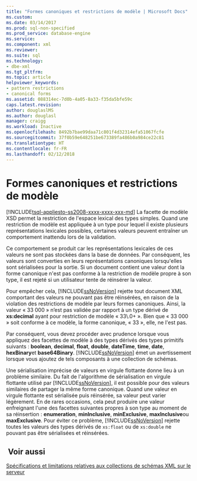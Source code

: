 ```yaml
---
title: "Formes canoniques et restrictions de modèle | Microsoft Docs"
ms.custom: 
ms.date: 03/14/2017
ms.prod: sql-non-specified
ms.prod_service: database-engine
ms.service: 
ms.component: xml
ms.reviewer: 
ms.suite: sql
ms.technology:
- dbe-xml
ms.tgt_pltfrm: 
ms.topic: article
helpviewer_keywords:
- pattern restrictions
- canonical forms
ms.assetid: 088314ec-7d0b-4a05-8a33-f35da5bfe59c
caps.latest.revision: 
author: douglaslMS
ms.author: douglasl
manager: craigg
ms.workload: Inactive
ms.openlocfilehash: 8492b7bae99daa71c801f4d32314efa51067fcfe
ms.sourcegitcommit: 37f0b59e648251be673389fa486b0a984ce22c81
ms.translationtype: HT
ms.contentlocale: fr-FR
ms.lasthandoff: 02/12/2018
---
```

# <a name="canonical-forms-and-pattern-restrictions"></a>Formes canoniques et restrictions de modèle
[!INCLUDE[tsql-appliesto-ss2008-xxxx-xxxx-xxx-md](../../includes/tsql-appliesto-ss2008-xxxx-xxxx-xxx-md.md)]
La facette de modèle XSD permet la restriction de l'espace lexical des types simples. Quand une restriction de modèle est appliquée à un type pour lequel il existe plusieurs représentations lexicales possibles, certaines valeurs peuvent entraîner un comportement inattendu lors de la validation.  
  
 Ce comportement se produit car les représentations lexicales de ces valeurs ne sont pas stockées dans la base de données. Par conséquent, les valeurs sont converties en leurs représentations canoniques lorsqu'elles sont sérialisées pour la sortie. Si un document contient une valeur dont la forme canonique n'est pas conforme à la restriction de modèle propre à son type, il est rejeté si un utilisateur tente de réinsérer la valeur.  
  
 Pour empêcher cela, [!INCLUDE[ssNoVersion](../../includes/ssnoversion-md.md)] rejette tout document XML comportant des valeurs ne pouvant pas être réinsérées, en raison de la violation des restrictions de modèle par leurs formes canoniques. Ainsi, la valeur « 33 000 » n’est pas validée par rapport à un type dérivé de **xs:decimal** ayant pour restriction de modèle « 33\\.0+ ». Bien que « 33 000 » soit conforme à ce modèle, la forme canonique, « 33 », elle, ne l'est pas.  
  
 Par conséquent, vous devez procéder avec prudence lorsque vous appliquez des facettes de modèle à des types dérivés des types primitifs suivants : **boolean**, **decimal**, **float**, **double**, **dateTime**, **time**, **date**, **hexBinary**et **base64Binary**. [!INCLUDE[ssNoVersion](../../includes/ssnoversion-md.md)] émet un avertissement lorsque vous ajoutez de tels composants à une collection de schémas.  
  
 Une sérialisation imprécise de valeurs en virgule flottante donne lieu à un problème similaire. Du fait de l'algorithme de sérialisation en virgule flottante utilisé par [!INCLUDE[ssNoVersion](../../includes/ssnoversion-md.md)], il est possible pour des valeurs similaires de partager la même forme canonique. Quand une valeur en virgule flottante est sérialisée puis réinsérée, sa valeur peut varier légèrement. En de rares occasions, cela peut produire une valeur enfreignant l'une des facettes suivantes propres à son type au moment de sa réinsertion : **enumeration**, **minInclusive**, **minExclusive**, **maxInclusive**ou **maxExclusive**. Pour éviter ce problème, [!INCLUDE[ssNoVersion](../../includes/ssnoversion-md.md)] rejette toutes les valeurs des types dérivés de `xs:float` ou de `xs:double` ne pouvant pas être sérialisées et réinsérées.  
  
## <a name="see-also"></a> Voir aussi  
 [Spécifications et limitations relatives aux collections de schémas XML sur le serveur](../../relational-databases/xml/requirements-and-limitations-for-xml-schema-collections-on-the-server.md)  
  
  
